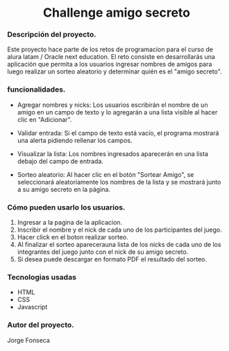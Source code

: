 <h1 align="center"> Challenge amigo secreto </h1>

### Descripción del proyecto.
Este proyecto hace parte de los retos de programacion para el curso de alura latam / Oracle next education. 
El reto consiste en desarrollarás una aplicación que permita a los usuarios ingresar nombres de amigos para luego realizar un sorteo aleatorio y determinar quién es el "amigo secreto".

### funcionalidades.
- Agregar nombres y nicks: Los usuarios escribirán el nombre de un amigo en un campo de texto y lo agregarán a una lista visible al hacer clic en "Adicionar".

- Validar entrada: Si el campo de texto está vacío, el programa mostrará una alerta pidiendo rellenar los campos.
- Visualizar la lista: Los nombres ingresados aparecerán en una lista debajo del campo de entrada.
- Sorteo aleatorio: Al hacer clic en el botón "Sortear Amigo", se seleccionará aleatoriamente los nombres de la lista y se mostrará junto a su amigo secreto en la página.  
### Cómo pueden usarlo los usuarios.
1. Ingresar a la pagina de la aplicacion.
2. Inscribir el nombre y el nick de cada uno de los participantes del juego.
3. Hacer click en el boton realizar sorteo.
4. Al finalizar el sorteo aparecerauna lista de los nicks de cada uno de los integrantes del juego junto con el nick de su amigo secreto.
5. Si desea puede descargar en formato PDF el resultado del sorteo.

### Tecnologias usadas
- HTML
- CSS
- Javascript

### Autor del proyecto.
Jorge Fonseca
